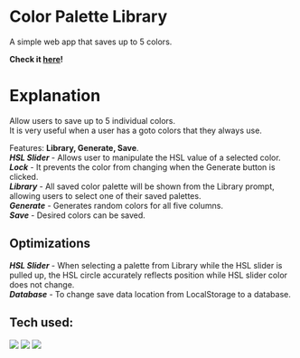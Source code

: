 # Color Palette Library

A simple web app that saves up to 5 colors.

**Check it [here](https://hnr-colorpalettelibrary.netlify.app/)!**

# Explanation

Allow users to save up to 5 individual colors. <br> It is very useful when a user has a goto colors that they always use.

Features: **Library, Generate, Save**. <br>
**_HSL Slider_** - Allows user to manipulate the HSL value of a selected color. <br>
**_Lock_** - It prevents the color from changing when the Generate button is clicked. <br>
**_Library_** - All saved color palette will be shown from the Library prompt, allowing users to select one of their saved palettes. <br>
**_Generate_** - Generates random colors for all five columns. <br>
**_Save_** - Desired colors can be saved.

## Optimizations

**_HSL Slider_** - When selecting a palette from Library while the HSL slider is pulled up, the HSL circle accurately reflects position while HSL slider color does not change. <br>
**_Database_** - To change save data location from LocalStorage to a database.

## Tech used:

<img src="https://img.shields.io/badge/HTML5%20-%20?style=plastic&logo=html5&label=%E2%94%82&labelColor=rgba(15%2C%2066%2C%20110%2C%200.9)&color=rgba(20%2C%20132%2C%20167%2C%200.9)">
<img src="https://img.shields.io/badge/CSS3%20-%20?style=plastic&logo=css3&label=%E2%94%82&labelColor=rgba(15%2C%2066%2C%20110%2C%200.9)&color=rgba(20%2C%20132%2C%20167%2C%200.9)"/>
<img src="https://img.shields.io/badge/JavaScript%20-%20?style=plastic&logo=javascript&label=%E2%94%82&labelColor=rgba(15%2C%2066%2C%20110%2C%200.9)&color=rgba(20%2C%20132%2C%20167%2C%200.9)"/>
